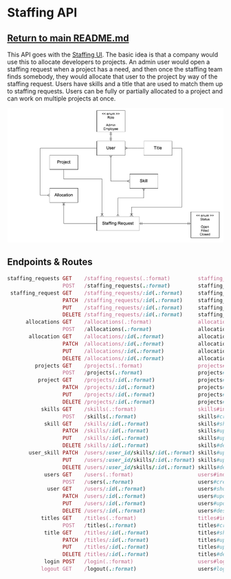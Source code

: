 # Staffing API

## [Return to main README.md](../README.md)

This API goes with the [Staffing UI](../staffing_ui). The basic idea is that a company would use this to allocate developers to projects. An admin user would open a staffing request when a project has a need, and then once the staffing team finds somebody, they would allocate that user to the project by way of the staffing request. Users have skills and a title that are used to match them up to staffing requests. Users can be fully or partially allocated to a project and can work on multiple projects at once.

![Domain](docs/domain.png)

## Endpoints & Routes

```ruby
staffing_requests GET    /staffing_requests(.:format)         staffing_requests#index
                  POST   /staffing_requests(.:format)         staffing_requests#create
 staffing_request GET    /staffing_requests/:id(.:format)     staffing_requests#show
                  PATCH  /staffing_requests/:id(.:format)     staffing_requests#update
                  PUT    /staffing_requests/:id(.:format)     staffing_requests#update
                  DELETE /staffing_requests/:id(.:format)     staffing_requests#destroy
      allocations GET    /allocations(.:format)               allocations#index
                  POST   /allocations(.:format)               allocations#create
       allocation GET    /allocations/:id(.:format)           allocations#show
                  PATCH  /allocations/:id(.:format)           allocations#update
                  PUT    /allocations/:id(.:format)           allocations#update
                  DELETE /allocations/:id(.:format)           allocations#destroy
         projects GET    /projects(.:format)                  projects#index
                  POST   /projects(.:format)                  projects#create
          project GET    /projects/:id(.:format)              projects#show
                  PATCH  /projects/:id(.:format)              projects#update
                  PUT    /projects/:id(.:format)              projects#update
                  DELETE /projects/:id(.:format)              projects#destroy
           skills GET    /skills(.:format)                    skills#index
                  POST   /skills(.:format)                    skills#create
            skill GET    /skills/:id(.:format)                skills#show
                  PATCH  /skills/:id(.:format)                skills#update
                  PUT    /skills/:id(.:format)                skills#update
                  DELETE /skills/:id(.:format)                skills#destroy
       user_skill PATCH  /users/:user_id/skills/:id(.:format) skills#update
                  PUT    /users/:user_id/skills/:id(.:format) skills#update
                  DELETE /users/:user_id/skills/:id(.:format) skills#destroy
            users GET    /users(.:format)                     users#index
                  POST   /users(.:format)                     users#create
             user GET    /users/:id(.:format)                 users#show
                  PATCH  /users/:id(.:format)                 users#update
                  PUT    /users/:id(.:format)                 users#update
                  DELETE /users/:id(.:format)                 users#destroy
           titles GET    /titles(.:format)                    titles#index
                  POST   /titles(.:format)                    titles#create
            title GET    /titles/:id(.:format)                titles#show
                  PATCH  /titles/:id(.:format)                titles#update
                  PUT    /titles/:id(.:format)                titles#update
                  DELETE /titles/:id(.:format)                titles#destroy
            login POST   /login(.:format)                     users#login
           logout GET    /logout(.:format)                    users#logout
```
